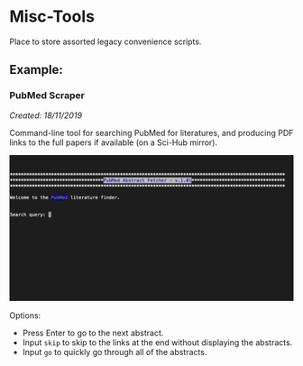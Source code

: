 # Misc-Tools
Place to store assorted legacy convenience scripts.

## Example:

### PubMed Scraper
*Created: 18/11/2019*

Command-line tool for searching PubMed for literatures, and producing PDF links to the full papers if available (on a Sci-Hub mirror).

![](https://github.com/mjlindberg/Misc-Tools/blob/main/pubmed_scraper.gif?raw=true)

Options:
- Press Enter to go to the next abstract.
- Input `skip` to skip to the links at the end without displaying the abstracts.
- Input `go` to quickly go through all of the abstracts.

